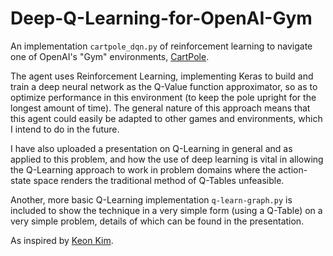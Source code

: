 # Deep-Q-Learning-for-OpenAI-Gym

An implementation `cartpole_dqn.py` of reinforcement learning to navigate one of OpenAI's "Gym" environments, [CartPole](https://github.com/openai/gym/wiki/CartPole-v0). 

The agent uses Reinforcement Learning, implementing Keras to build and train a deep neural network as the Q-Value function approximator, so as to optimize performance in this environment (to keep the pole upright for the longest amount of time). The general nature of this approach means that this agent could easily be adapted to other games and environments, which I intend to do in the future. 

I have also uploaded a presentation on Q-Learning in general and as applied to this problem, and how the use of deep learning is vital in allowing the Q-Learning approach to work in problem domains where the action-state space renders the traditional method of Q-Tables unfeasible. 

Another, more basic Q-Learning implementation `q-learn-graph.py` is included to show the technique in a very simple form (using a Q-Table) on a very simple problem, details of which can be found in the presentation. 

As inspired by [Keon Kim](https://github.com/keon).
